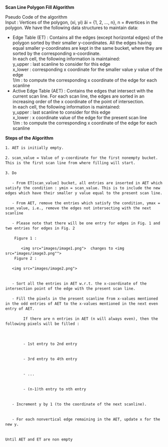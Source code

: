 **Scan Line Polygon Fill Algorithm**  

Pseudo Code of the algorithm  
Input : Vertices of the polygon, (xi, yi) âi = {1, 2, ..., n}, n = #vertices in the polygon. We have the following data structures to maintain data:    

  - Edge Table (ET) : Contains all the edges (except horizontal edges) of the polygon sorted by their smaller y-coordinates. All the edges having equal smaller y-coordinates are kept in the same bucket, where they are sorted by the corresponding x-coordinate.  
    In each cell, the following information is maintained:  
        y_upper : last scanline to consider for this edge  
        x_lower : corresponding x coordinate for the smaller value y value of the edge  
        1/m : to compute the corresponding x coordinate of the edge for each scanline  
   - Active Edge Table (AET) : Contains the edges that intersect with the current scan line. For each scan line, the edges are sorted in an increasing order of the x coordinate of the point of intersection.  
    In each cell, the following information is maintained:  
        y_upper : last scanline to consider for this edge  
        x_lower : x coordinate value of the edge for the present scan line  
        1/m : to compute the corresponding x coordinate of the edge for each scanline  

**Steps of the Algorithm**  

    1. AET is initially empty.  

    2. scan_value = Value of y-coordinate for the first nonempty bucket. This is the first scan line from where filling will start.  

    3. Do  
        	
       - From ET[scan_value] bucket, all entries are inserted in AET which satisfy the condition : ymin = scan_value. This is to include the new edges which have their smaller y value equal to the present scan line.  
        	
       - From AET, remove the entries which satisfy the condition, ymax = scan_value, i.e., remove the edges not intersecting with the next scanline  

       - Please note that there will be one entry for edges in Fig. 1 and two entries for edges in Fig. 2  

        Figure 1 :   
 
           <img src="images/image1.png">  changes to <img src="images/image3.png"">
        Figure 2 :   

	   <img src="images/image2.png">
        	
        	
       - Sort all the entries in AET w.r.t. the x-coordinate of the intersection point of the edge with the present scan line.  
        	
       - Fill the pixels in the present scanline from x-values mentioned in the odd entries of AET to the x-values mentioned in the next even entry of AET.  

        	If there are n entries in AET (n will always even), then the following pixels will be filled :  

 
            	    
            - 1st entry to 2nd entry

            	    
            - 3rd entry to 4th entry

            	    
            - ... 

            	    
            - (n-1)th entry to nth entry

            	
       - Increment y by 1 (to the coordinate of the next scanline).  

        	
       - For each nonvertical edge remaining in the AET, update x for the new y.  


    Until AET and ET are non empty  



